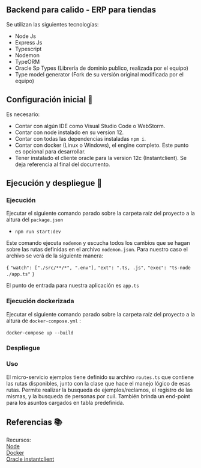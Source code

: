 
##  Backend para calido - ERP para tiendas


Se utilizan las siguientes tecnologías:

 - Node Js
 - Express Js
 - Typescript
 - Nodemon
 - TypeORM
 - Oracle Sp Types (Librería de dominio publico, realizada por el equipo)
 - Type model generator (Fork de su versión original modificada por el equipo)

##  Configuración inicial :wrench:
Es necesario:

 - Contar con algún IDE como Visual Studio Code o WebStorm.
 - Contar con node instalado en su version 12.
 - Contar con todas las dependencias instaladas `npm i`.
 - Contar con docker (Linux o Windows), el engine completo. Este punto es opcional para desarrollar.
 - Tener instalado el cliente oracle para la version 12c (Instantclient). Se deja referencia al final del documento.

## Ejecución y despliegue :hammer:
### Ejecución

Ejecutar el siguiente comando parado sobre la carpeta raíz del proyecto a la altura del `package.json`

 - `npm run start:dev`

Este comando ejecuta `nodemon` y escucha todos los cambios que se hagan sobre las rutas definidas en el archivo `nodemon.json`. Para nuestro caso el archivo se verá de la siguiente manera:

`{`
`"watch": ["./src/**/*", ".env"],`
`"ext": ".ts, .js",`
`"exec": "ts-node ./app.ts"`
`}`

El punto de entrada para nuestra aplicación es `app.ts`

### Ejecución dockerizada
Ejecutar el siguiente comando parado sobre la carpeta raíz del proyecto a la altura de `docker-compose.yml` :
<br /><br />
`docker-compose up --build`


### Despliegue


### Uso

El micro-servicio ejemplos tiene definido su archivo `routes.ts` que contiene las rutas disponibles, junto con la clase que hace el manejo lógico de esas rutas. Permite realizar la busqueda de ejemplos/reclamos, el registro de las mismas, y la busqueda de personas por cuil. También brinda un end-point para los asuntos cargados en tabla predefinida.
 <br />

## Referencias :books:
Recursos: <br />
[Node](https://nodejs.org/es/)<br />
[Docker](https://www.docker.com/get-started)<br />
[Oracle instantclient](https://community.oracle.com/docs/DOC-931127)
